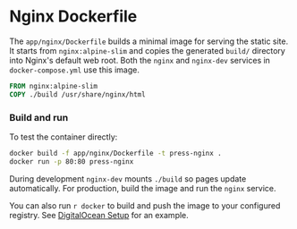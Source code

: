# Nginx Dockerfile

The `app/nginx/Dockerfile` builds a minimal image for serving the static site.
It starts from `nginx:alpine-slim` and copies the generated `build/` directory
into Nginx's default web root. Both the `nginx` and `nginx-dev` services in
`docker-compose.yml` use this image.

```Dockerfile
FROM nginx:alpine-slim
COPY ./build /usr/share/nginx/html
```

### Build and run

To test the container directly:

```bash
docker build -f app/nginx/Dockerfile -t press-nginx .
docker run -p 80:80 press-nginx
```

During development `nginx-dev` mounts `./build` so pages update automatically.
For production, build the image and run the `nginx` service.

You can also run `r docker` to build and push the image to your configured
registry. See [DigitalOcean Setup](digitalocean.md) for an example.
